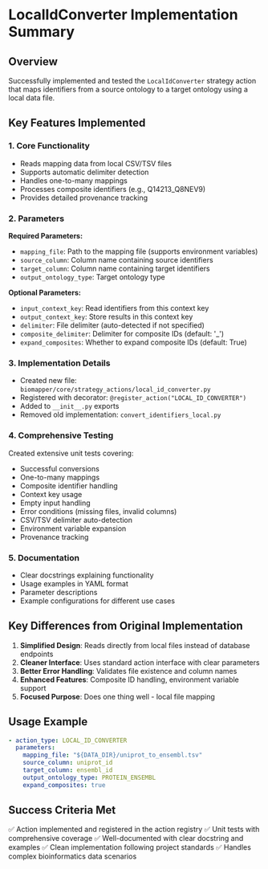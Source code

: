 # LocalIdConverter Implementation Summary

## Overview
Successfully implemented and tested the `LocalIdConverter` strategy action that maps identifiers from a source ontology to a target ontology using a local data file.

## Key Features Implemented

### 1. Core Functionality
- Reads mapping data from local CSV/TSV files
- Supports automatic delimiter detection
- Handles one-to-many mappings
- Processes composite identifiers (e.g., Q14213_Q8NEV9)
- Provides detailed provenance tracking

### 2. Parameters
**Required Parameters:**
- `mapping_file`: Path to the mapping file (supports environment variables)
- `source_column`: Column name containing source identifiers
- `target_column`: Column name containing target identifiers
- `output_ontology_type`: Target ontology type

**Optional Parameters:**
- `input_context_key`: Read identifiers from this context key
- `output_context_key`: Store results in this context key
- `delimiter`: File delimiter (auto-detected if not specified)
- `composite_delimiter`: Delimiter for composite IDs (default: '_')
- `expand_composites`: Whether to expand composite IDs (default: True)

### 3. Implementation Details
- Created new file: `biomapper/core/strategy_actions/local_id_converter.py`
- Registered with decorator: `@register_action("LOCAL_ID_CONVERTER")`
- Added to `__init__.py` exports
- Removed old implementation: `convert_identifiers_local.py`

### 4. Comprehensive Testing
Created extensive unit tests covering:
- Successful conversions
- One-to-many mappings
- Composite identifier handling
- Context key usage
- Empty input handling
- Error conditions (missing files, invalid columns)
- CSV/TSV delimiter auto-detection
- Environment variable expansion
- Provenance tracking

### 5. Documentation
- Clear docstrings explaining functionality
- Usage examples in YAML format
- Parameter descriptions
- Example configurations for different use cases

## Key Differences from Original Implementation
1. **Simplified Design**: Reads directly from local files instead of database endpoints
2. **Cleaner Interface**: Uses standard action interface with clear parameters
3. **Better Error Handling**: Validates file existence and column names
4. **Enhanced Features**: Composite ID handling, environment variable support
5. **Focused Purpose**: Does one thing well - local file mapping

## Usage Example
```yaml
- action_type: LOCAL_ID_CONVERTER
  parameters:
    mapping_file: "${DATA_DIR}/uniprot_to_ensembl.tsv"
    source_column: uniprot_id
    target_column: ensembl_id
    output_ontology_type: PROTEIN_ENSEMBL
    expand_composites: true
```

## Success Criteria Met
✅ Action implemented and registered in the action registry
✅ Unit tests with comprehensive coverage
✅ Well-documented with clear docstring and examples
✅ Clean implementation following project standards
✅ Handles complex bioinformatics data scenarios